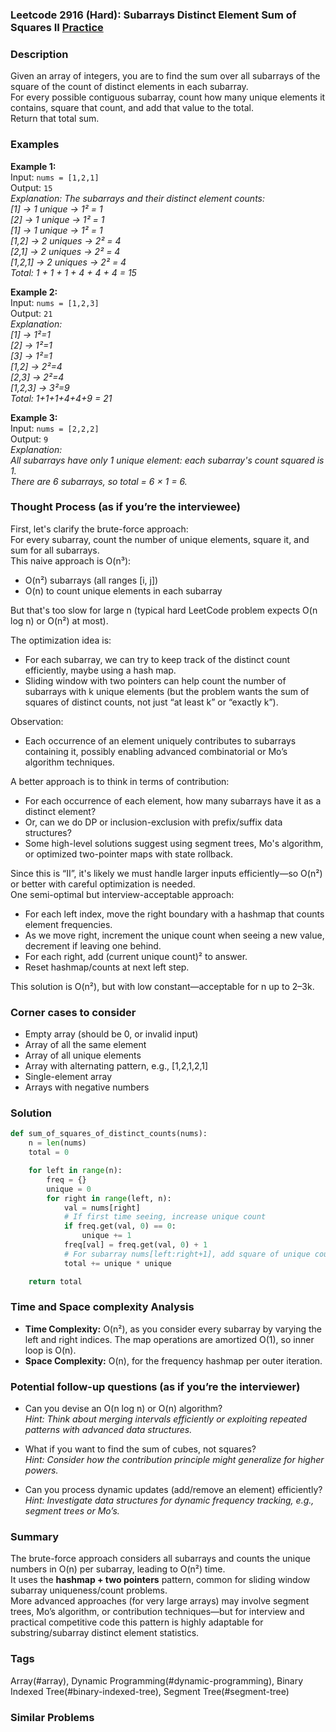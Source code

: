 ### Leetcode 2916 (Hard): Subarrays Distinct Element Sum of Squares II [Practice](https://leetcode.com/problems/subarrays-distinct-element-sum-of-squares-ii)

### Description  
Given an array of integers, you are to find the sum over all subarrays of the square of the count of distinct elements in each subarray.  
For every possible contiguous subarray, count how many unique elements it contains, square that count, and add that value to the total.  
Return that total sum.

### Examples  

**Example 1:**  
Input: `nums = [1,2,1]`  
Output: `15`  
*Explanation: The subarrays and their distinct element counts:  
[1] → 1 unique → 1² = 1   
[2] → 1 unique → 1² = 1  
[1] → 1 unique → 1² = 1  
[1,2] → 2 uniques → 2² = 4  
[2,1] → 2 uniques → 2² = 4  
[1,2,1] → 2 uniques → 2² = 4  
Total: 1 + 1 + 1 + 4 + 4 + 4 = 15*

**Example 2:**  
Input: `nums = [1,2,3]`  
Output: `21`  
*Explanation:  
[1] → 1²=1  
[2] → 1²=1  
[3] → 1²=1  
[1,2] → 2²=4  
[2,3] → 2²=4  
[1,2,3] → 3²=9  
Total: 1+1+1+4+4+9 = 21*

**Example 3:**  
Input: `nums = [2,2,2]`  
Output: `9`  
*Explanation:  
All subarrays have only 1 unique element: each subarray's count squared is 1.  
There are 6 subarrays, so total = 6 × 1 = 6.*

### Thought Process (as if you’re the interviewee)  
First, let's clarify the brute-force approach:  
For every subarray, count the number of unique elements, square it, and sum for all subarrays.  
This naive approach is O(n³):  
- O(n²) subarrays (all ranges [i, j])  
- O(n) to count unique elements in each subarray  

But that's too slow for large n (typical hard LeetCode problem expects O(n log n) or O(n²) at most).

The optimization idea is:  
- For each subarray, we can try to keep track of the distinct count efficiently, maybe using a hash map.
- Sliding window with two pointers can help count the number of subarrays with k unique elements (but the problem wants the sum of squares of distinct counts, not just “at least k” or “exactly k”).

Observation:  
- Each occurrence of an element uniquely contributes to subarrays containing it, possibly enabling advanced combinatorial or Mo’s algorithm techniques.

A better approach is to think in terms of contribution:  
- For each occurrence of each element, how many subarrays have it as a distinct element?  
- Or, can we do DP or inclusion-exclusion with prefix/suffix data structures?  
- Some high-level solutions suggest using segment trees, Mo's algorithm, or optimized two-pointer maps with state rollback.

Since this is “II”, it's likely we must handle larger inputs efficiently—so O(n²) or better with careful optimization is needed.  
One semi-optimal but interview-acceptable approach:  
- For each left index, move the right boundary with a hashmap that counts element frequencies.  
- As we move right, increment the unique count when seeing a new value, decrement if leaving one behind.  
- For each right, add (current unique count)² to answer.  
- Reset hashmap/counts at next left step.

This solution is O(n²), but with low constant—acceptable for n up to 2–3k.

### Corner cases to consider  
- Empty array (should be 0, or invalid input)
- Array of all the same element  
- Array of all unique elements  
- Array with alternating pattern, e.g., [1,2,1,2,1]  
- Single-element array  
- Arrays with negative numbers

### Solution

```python
def sum_of_squares_of_distinct_counts(nums):
    n = len(nums)
    total = 0

    for left in range(n):
        freq = {}
        unique = 0
        for right in range(left, n):
            val = nums[right]
            # If first time seeing, increase unique count
            if freq.get(val, 0) == 0:
                unique += 1
            freq[val] = freq.get(val, 0) + 1
            # For subarray nums[left:right+1], add square of unique count
            total += unique * unique

    return total
```

### Time and Space complexity Analysis  

- **Time Complexity:** O(n²), as you consider every subarray by varying the left and right indices. The map operations are amortized O(1), so inner loop is O(n).
- **Space Complexity:** O(n), for the frequency hashmap per outer iteration.

### Potential follow-up questions (as if you’re the interviewer)  

- Can you devise an O(n log n) or O(n) algorithm?  
  *Hint: Think about merging intervals efficiently or exploiting repeated patterns with advanced data structures.*

- What if you want to find the sum of cubes, not squares?  
  *Hint: Consider how the contribution principle might generalize for higher powers.*

- Can you process dynamic updates (add/remove an element) efficiently?  
  *Hint: Investigate data structures for dynamic frequency tracking, e.g., segment trees or Mo’s.*

### Summary
The brute-force approach considers all subarrays and counts the unique numbers in O(n) per subarray, leading to O(n²) time.  
It uses the **hashmap + two pointers** pattern, common for sliding window subarray uniqueness/count problems.  
More advanced approaches (for very large arrays) may involve segment trees, Mo’s algorithm, or contribution techniques—but for interview and practical competitive code this pattern is highly adaptable for substring/subarray distinct element statistics.

### Tags
Array(#array), Dynamic Programming(#dynamic-programming), Binary Indexed Tree(#binary-indexed-tree), Segment Tree(#segment-tree)

### Similar Problems
